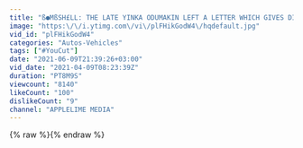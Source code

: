 ```yaml
---
title: "ß●MßSH£LL: THE LATE YINKA ODUMAKIN LEFT A LETTER WHICH GIVES DIP INSIGHTS INTO THIS AREAS HEAR....."
image: "https:\/\/i.ytimg.com\/vi\/plFHikGodW4\/hqdefault.jpg"
vid_id: "plFHikGodW4"
categories: "Autos-Vehicles"
tags: ["#YouCut"]
date: "2021-06-09T21:39:26+03:00"
vid_date: "2021-04-09T08:23:39Z"
duration: "PT8M9S"
viewcount: "8140"
likeCount: "100"
dislikeCount: "9"
channel: "APPLELIME MEDIA"
---
```

{% raw %}{% endraw %}

